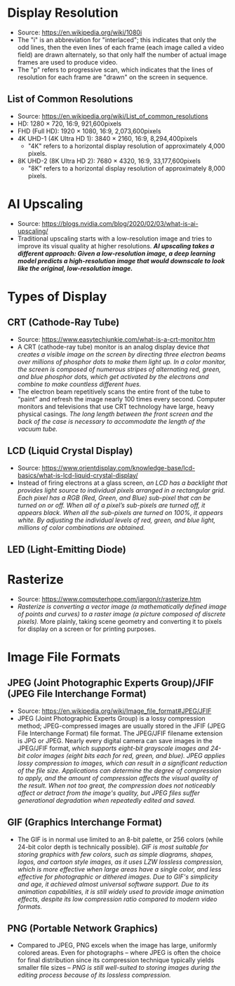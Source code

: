 # Display Resolution
- Source: https://en.wikipedia.org/wiki/1080i
- The "i" is an abbreviation for "interlaced"; this indicates that only the odd lines, then the even lines of each frame (each image called a video field) are drawn alternately, so that only half the number of actual image frames are used to produce video.
- The "p" refers to progressive scan, which indicates that the lines of resolution for each frame are "drawn" on the screen in sequence.
## List of Common Resolutions
- Source: https://en.wikipedia.org/wiki/List_of_common_resolutions
- HD: 1280 × 720, 16:9, 921,600pixels
- FHD (Full HD): 1920 × 1080, 16:9, 2,073,600pixels
- 4K UHD-1 (4K Ultra HD 1): 3840 × 2160, 16:9, 8,294,400pixels
	- "4K" refers to a horizontal display resolution of approximately 4,000 pixels.
- 8K UHD-2 (8K Ultra HD 2): 7680 × 4320, 16:9, 33,177,600pixels
	- "8K" refers to a horizontal display resolution of approximately 8,000 pixels.

# AI Upscaling
- Source: https://blogs.nvidia.com/blog/2020/02/03/what-is-ai-upscaling/
- Traditional upscaling starts with a low-resolution image and tries to improve its visual quality at higher resolutions. ***AI upscaling takes a different approach: Given a low-resolution image, a deep learning model predicts a high-resolution image that would downscale to look like the original, low-resolution image.***

# Types of Display
## CRT (Cathode-Ray Tube)
- Source: https://www.easytechjunkie.com/what-is-a-crt-monitor.htm
- A CRT (cathode-ray tube) monitor is an analog display device *that creates a visible image on the screen by directing three electron beams over millions of phosphor dots to make them light up. In a color monitor, the screen is composed of numerous stripes of alternating red, green, and blue phosphor dots, which get activated by the electrons and combine to make countless different hues.*
- The electron beam repetitively scans the entire front of the tube to “paint” and refresh the image nearly 100 times every second. Computer monitors and televisions that use CRT technology have large, heavy physical casings. *The long length between the front screen and the back of the case is necessary to accommodate the length of the vacuum tube.*
## LCD (Liquid Crystal Display)
- Source: https://www.orientdisplay.com/knowledge-base/lcd-basics/what-is-lcd-liquid-crystal-display/
- Instead of firing electrons at a glass screen, *an LCD has a backlight that provides light source to individual pixels arranged in a rectangular grid. Each pixel has a RGB (Red, Green, and Blue) sub-pixel that can be turned on or off. When all of a pixel’s sub-pixels are turned off, it appears black. When all the sub-pixels are turned on 100%, it appears white. By adjusting the individual levels of red, green, and blue light, millions of color combinations are obtained.*
## LED (Light-Emitting Diode)

# Rasterize
- Source: https://www.computerhope.com/jargon/r/rasterize.htm
- *Rasterize is converting a vector image (a mathematically defined image of points and curves) to a raster image (a picture composed of discrete pixels).* More plainly, taking scene geometry and converting it to pixels for display on a screen or for printing purposes.

# Image File Formats
## JPEG (Joint Photographic Experts Group)/JFIF (JPEG File Interchange Format)
- Source: https://en.wikipedia.org/wiki/Image_file_format#JPEG/JFIF
- JPEG (Joint Photographic Experts Group) is a lossy compression method; JPEG-compressed images are usually stored in the JFIF (JPEG File Interchange Format) file format. The JPEG/JFIF filename extension is JPG or JPEG. Nearly every digital camera can save images in the JPEG/JFIF format, *which supports eight-bit grayscale images and 24-bit color images (eight bits each for red, green, and blue). JPEG applies lossy compression to images, which can result in a significant reduction of the file size. Applications can determine the degree of compression to apply, and the amount of compression affects the visual quality of the result. When not too great, the compression does not noticeably affect or detract from the image's quality, but JPEG files suffer generational degradation when repeatedly edited and saved.*
## GIF (Graphics Interchange Format)
- The GIF is in normal use limited to an 8-bit palette, or 256 colors (while 24-bit color depth is technically possible). *GIF is most suitable for storing graphics with few colors, such as simple diagrams, shapes, logos, and cartoon style images, as it uses LZW lossless compression, which is more effective when large areas have a single color, and less effective for photographic or dithered images. Due to GIF's simplicity and age, it achieved almost universal software support. Due to its animation capabilities, it is still widely used to provide image animation effects, despite its low compression ratio compared to modern video formats.*
## PNG (Portable Network Graphics)
- Compared to JPEG, PNG excels when the image has large, uniformly colored areas. Even for photographs – where JPEG is often the choice for final distribution since its compression technique typically yields smaller file sizes – *PNG is still well-suited to storing images during the editing process because of its lossless compression.*